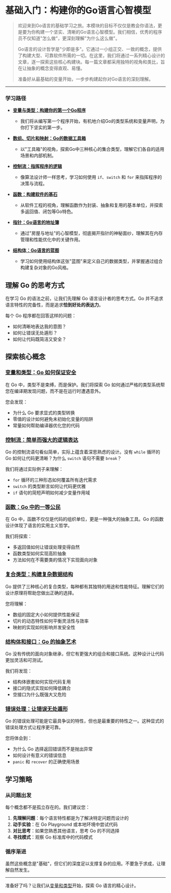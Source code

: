 # 基础入门：构建你的Go语言心智模型

> 欢迎来到Go语言的基础学习之旅。本模块的目标不仅仅是教会你语法，更是要为你构建一个坚实、清晰的Go语言心智模型。我们相信，优秀的程序员不仅知道"怎么做"，更深刻理解"为什么这么做"。
>
> Go语言的设计哲学是"少即是多"。它通过一小组正交、一致的概念，提供了构建大型、可靠软件所需的一切。在这里，我们将通过一系列精心设计的文章，逐一探索这些核心构建块。每一篇文章都采用独特的视角和类比，旨在让抽象的概念变得直观、易懂。
>
> 准备好从最基础的变量开始，一步步构建起你对Go语言的深刻理解。

---

### 学习路径

-   **[变量与类型：构建你的第一个Go程序](./variables-types.md)**
    -   我们将从编写第一个程序开始，有机地介绍Go的类型系统和变量声明，为你打下坚实的第一步。

-   **[数组、切片和映射：Go的数据工具箱](./arrays-slices-maps.md)**
    -   以"工具箱"的视角，探索Go中三种核心的集合类型，理解它们各自的适用场景和内部机制。

-   **[控制流：指挥程序的逻辑](./control-flow.md)**
    -   像算法设计师一样思考，学习如何使用 `if`、`switch` 和 `for` 来指挥程序的决策与流程。

-   **[函数：构建软件的基石](./functions.md)**
    -   从软件工程的视角，理解函数作为封装、抽象和复用的基本单位，并探索多返回值、闭包等Go特色。

-   **[指针：Go语言的地址簿](./pointers.md)**
    -   通过"房屋与地址"的心智模型，彻底揭开指针的神秘面纱，理解其在内存管理和性能优化中的关键作用。

-   **[结构体：Go语言的蓝图](./structs.md)**
    -   学习如何使用结构体这张"蓝图"来定义自己的数据类型，并掌握通过组合构建复杂对象的Go风格。

## 理解 Go 的思考方式

在学习 Go 的语法之前，让我们先理解 Go 语言设计者的思考方式。Go 并不追求语言特性的完备性，而是追求**恰到好处的表达力**。

每个 Go 程序都在回答这样的问题：
- 如何清晰地表达我的意图？
- 如何让错误无处遁形？
- 如何让代码既简洁又安全？

## 探索核心概念

### [变量和类型：Go 如何保证安全](/learn/fundamentals/variables-types)

在 Go 中，类型不是束缚，而是保护。我们将探索 Go 如何通过严格的类型系统帮您在编译期发现问题，而不是在运行时遭遇意外。

您会发现：
- 为什么 Go 要求显式的类型转换
- 零值的设计如何避免未初始化变量的陷阱
- 常量如何帮助编译器优化您的代码

### [控制流：简单而强大的逻辑表达](/learn/fundamentals/control-flow)

Go 的控制流语句看似简单，实际上蕴含着深思熟虑的设计。没有 `while` 循环的 Go 如何让代码更清晰？为什么 `switch` 语句不需要 `break`？

我们将通过实际例子来理解：
- `for` 循环的三种形态如何覆盖所有迭代需求
- `switch` 的类型断言如何让代码更优雅
- `if` 语句的简短声明如何减少变量作用域

### [函数：Go 中的一等公民](/learn/fundamentals/functions)

在 Go 中，函数不仅仅是代码的组织单位，更是一种强大的抽象工具。Go 的函数设计体现了语言的实用主义哲学。

我们将探索：
- 多返回值如何让错误处理变得自然
- 函数类型如何实现高阶抽象
- 方法如何在不需要类的情况下实现面向对象

### [复合类型：构建复杂数据结构](/learn/fundamentals/arrays-slices-maps)

Go 提供了三种核心的复合类型，每种都有其独特的用途和性能特征。理解它们的设计原理将帮助您做出正确的选择。

您将理解：
- 数组的固定大小如何提供性能保证
- 切片的动态特性如何平衡灵活性与效率
- 映射的实现如何影响并发安全性

### [结构体和接口：Go 的抽象艺术](/learn/fundamentals/structs-interfaces)

Go 没有传统的面向对象继承，但它有更强大的组合和接口系统。这种设计让代码更加灵活和可测试。

我们将发现：
- 结构体嵌套如何实现代码复用
- 接口的隐式实现如何降低耦合
- 空接口为什么既强大又危险

### [错误处理：让错误无处遁形](/learn/fundamentals/error-handling)

Go 的错误处理可能是它最具争议的特性，但也是最重要的特性之一。这种显式的错误处理方式让程序更可靠。

您将体会到：
- 为什么 Go 选择返回错误而不是抛出异常
- 如何设计有意义的错误信息
- `panic` 和 `recover` 的正确使用场景

## 学习策略

### 从问题出发

每个概念都不是孤立存在的。我们建议您：

1. **先理解问题**：每个语言特性都是为了解决特定问题而设计的
2. **动手实验**：在 Go Playground 或本地环境中尝试代码
3. **对比思考**：如果您熟悉其他语言，思考 Go 的不同选择
4. **寻找模式**：观察 Go 标准库中的代码模式

### 循序渐进

虽然这些概念是"基础"，但它们的深度足以支撑复杂的应用。不要急于求成，让理解自然发生。

---

准备好了吗？让我们从[变量和类型](/learn/fundamentals/variables-types)开始，探索 Go 语言的精心设计。 